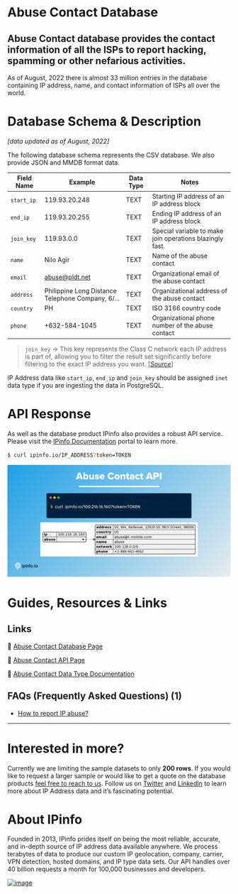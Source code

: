 # Abuse Contact Database

## Abuse Contact database provides the contact information of all the ISPs to report hacking, spamming or other nefarious activities.

As of August, 2022 there is almost 33 million entries in the database containing IP address, name, and contact information of ISPs all over the world.

# Database Schema & Description

*[data updated as of August, 2022]*

The following database schema represents the CSV database. We also provide JSON and MMDB format data.

| Field Name | Example | Data Type | Notes |
| --- | --- | --- | --- |
| `start_ip` | 119.93.20.248 | TEXT | Starting IP address of an IP address block |
| `end_ip` | 119.93.20.255 | TEXT | Ending IP address of an IP address block |
| `join_key` | 119.93.0.0 | TEXT | Special variable to make join operations blazingly fast. |
| `name` | Nilo Agir | TEXT | Name of the abuse contact |
| `email` | abuse@pldt.net | TEXT | Organizational email of the abuse contact |
| `address` | Philippine Long Distance Telephone Company, 6/... | TEXT | Organizational address of the abuse contact |
| `country` | PH | TEXT | ISO 3166 country code |
| `phone` | +632-584-1045 | TEXT | Organizational phone number of the abuse contact |

> `join_key` → This key represents the Class C network each IP address is part of, allowing you to filter the result set significantly before filtering to the exact IP address you want. [[*Source*](https://ipinfo.io/blog/ingesting-ipinfo-geolocation-data-with-postgresql-13/)]
> 

IP Address data like `start_ip`, `end_ip` and `join_key` should be assigned `inet` data type if you are ingesting the data in PostgreSQL.

# API Response

As well as the database product IPinfo also provides a robust API service. Please visit the [IPinfo Documentation](https://ipinfo.io/developers) portal to learn more.

```bash
$ curl ipinfo.io/IP_ADDRESS?token=TOKEN
```

![Abuse Contact API Response.png](../assets/Abuse_Contact_API_Response.png)

# Guides, Resources & Links

## Links

🔗 [Abuse Contact Database Page](https://ipinfo.io/products/ip-abuse-contact-database)

🔗 [Abuse Contact API Page](https://ipinfo.io/products/ip-abuse-contact-api)

🔗 [Abuse Contact Data Type Documentation](https://ipinfo.io/developers/data-types#abuse-contact-data)

## FAQs (Frequently Asked Questions) (1)

- [How to report IP abuse?](https://ipinfo.io/faq/article/86-how-to-report-ip-abuse)

---

# Interested in more?

Currently we are limiting the sample datasets to only **200 rows**. If you would like to request a larger sample or would like to get a quote on the database products [feel free to reach to us](https://ipinfo.io/products/ip-database-download#request_form). Follow us on [Twitter](https://twitter.com/ipinfoio) and [LinkedIn](https://www.linkedin.com/company/ipinfo/) to learn more about IP Address data and it’s fascinating potential.

# About IPinfo

Founded in 2013, IPinfo prides itself on being the most reliable, accurate, and in-depth source of IP address data available anywhere. We process terabytes of data to produce our custom IP geolocation, company, carrier, VPN detection, hosted domains, and IP type data sets. Our API handles over 40 billion requests a month for 100,000 businesses and developers.

[![image](https://avatars3.githubusercontent.com/u/15721521?s=128&u=7bb7dde5c4991335fb234e68a30971944abc6bf3&v=4)](https://ipinfo.io/)